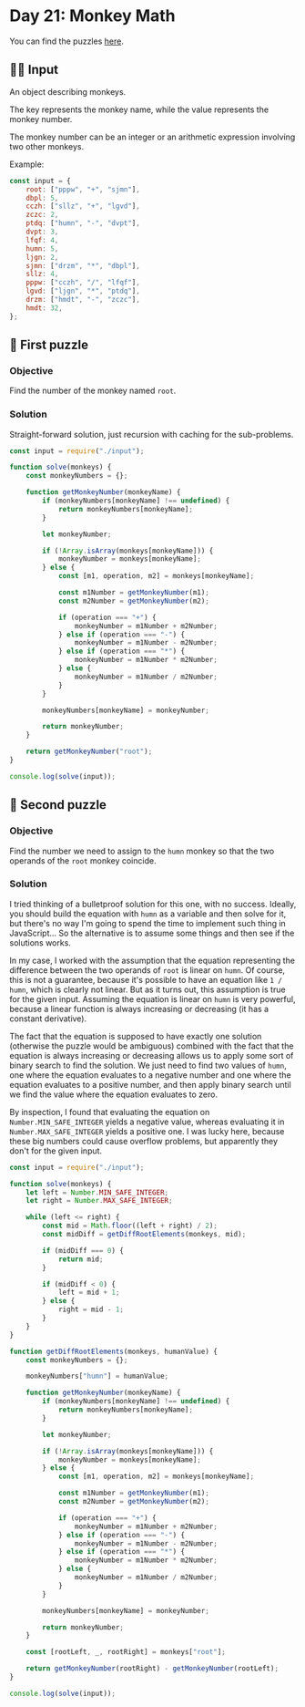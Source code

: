 # Day 21: Monkey Math

You can find the puzzles [here](https://adventofcode.com/2022/day/21).

## ✍🏼 Input

An object describing monkeys.

The key represents the monkey name, while the value represents the monkey number.

The monkey number can be an integer or an arithmetic expression involving two other monkeys.

Example:

```js
const input = {
    root: ["pppw", "+", "sjmn"],
    dbpl: 5,
    cczh: ["sllz", "+", "lgvd"],
    zczc: 2,
    ptdq: ["humn", "-", "dvpt"],
    dvpt: 3,
    lfqf: 4,
    humn: 5,
    ljgn: 2,
    sjmn: ["drzm", "*", "dbpl"],
    sllz: 4,
    pppw: ["cczh", "/", "lfqf"],
    lgvd: ["ljgn", "*", "ptdq"],
    drzm: ["hmdt", "-", "zczc"],
    hmdt: 32,
};
```

## 🧩 First puzzle

### Objective

Find the number of the monkey named `root`.

### Solution

Straight-forward solution, just recursion with caching for the sub-problems.

```js
const input = require("./input");

function solve(monkeys) {
    const monkeyNumbers = {};

    function getMonkeyNumber(monkeyName) {
        if (monkeyNumbers[monkeyName] !== undefined) {
            return monkeyNumbers[monkeyName];
        }

        let monkeyNumber;

        if (!Array.isArray(monkeys[monkeyName])) {
            monkeyNumber = monkeys[monkeyName];
        } else {
            const [m1, operation, m2] = monkeys[monkeyName];

            const m1Number = getMonkeyNumber(m1);
            const m2Number = getMonkeyNumber(m2);

            if (operation === "+") {
                monkeyNumber = m1Number + m2Number;
            } else if (operation === "-") {
                monkeyNumber = m1Number - m2Number;
            } else if (operation === "*") {
                monkeyNumber = m1Number * m2Number;
            } else {
                monkeyNumber = m1Number / m2Number;
            }
        }

        monkeyNumbers[monkeyName] = monkeyNumber;

        return monkeyNumber;
    }

    return getMonkeyNumber("root");
}

console.log(solve(input));
```

## 🧩 Second puzzle

### Objective

Find the number we need to assign to the `humn` monkey so that the two operands of the `root` monkey coincide.

### Solution

I tried thinking of a bulletproof solution for this one, with no success. Ideally, you should build the equation with `humn` as a variable and then solve for it, but there's no way I'm going to spend the time to implement such thing in JavaScript... So the alternative is to assume some things and then see if the solutions works.

In my case, I worked with the assumption that the equation representing the difference between the two operands of `root` is linear on `humn`. Of course, this is not a guarantee, because it's possible to have an equation like `1 / humn`, which is clearly not linear. But as it turns out, this assumption is true for the given input. Assuming the equation is linear on `humn` is very powerful, because a linear function is always increasing or decreasing (it has a constant derivative).

The fact that the equation is supposed to have exactly one solution (otherwise the puzzle would be ambiguous) combined with the fact that the equation is always increasing or decreasing allows us to apply some sort of binary search to find the solution. We just need to find two values of `humn`, one where the equation evaluates to a negative number and one where the equation evaluates to a positive number, and then apply binary search until we find the value where the equation evaluates to zero.

By inspection, I found that evaluating the equation on `Number.MIN_SAFE_INTEGER` yields a negative value, whereas evaluating it in `Number.MAX_SAFE_INTEGER` yields a positive one. I was lucky here, because these big numbers could cause overflow problems, but apparently they don't for the given input.

```js
const input = require("./input");

function solve(monkeys) {
    let left = Number.MIN_SAFE_INTEGER;
    let right = Number.MAX_SAFE_INTEGER;

    while (left <= right) {
        const mid = Math.floor((left + right) / 2);
        const midDiff = getDiffRootElements(monkeys, mid);

        if (midDiff === 0) {
            return mid;
        }

        if (midDiff < 0) {
            left = mid + 1;
        } else {
            right = mid - 1;
        }
    }
}

function getDiffRootElements(monkeys, humanValue) {
    const monkeyNumbers = {};

    monkeyNumbers["humn"] = humanValue;

    function getMonkeyNumber(monkeyName) {
        if (monkeyNumbers[monkeyName] !== undefined) {
            return monkeyNumbers[monkeyName];
        }

        let monkeyNumber;

        if (!Array.isArray(monkeys[monkeyName])) {
            monkeyNumber = monkeys[monkeyName];
        } else {
            const [m1, operation, m2] = monkeys[monkeyName];

            const m1Number = getMonkeyNumber(m1);
            const m2Number = getMonkeyNumber(m2);

            if (operation === "+") {
                monkeyNumber = m1Number + m2Number;
            } else if (operation === "-") {
                monkeyNumber = m1Number - m2Number;
            } else if (operation === "*") {
                monkeyNumber = m1Number * m2Number;
            } else {
                monkeyNumber = m1Number / m2Number;
            }
        }

        monkeyNumbers[monkeyName] = monkeyNumber;

        return monkeyNumber;
    }

    const [rootLeft, _, rootRight] = monkeys["root"];

    return getMonkeyNumber(rootRight) - getMonkeyNumber(rootLeft);
}

console.log(solve(input));
```
